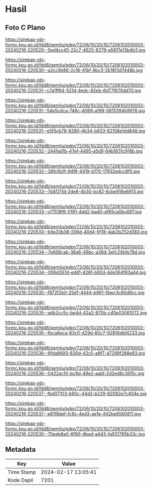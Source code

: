 # Hasil

## Foto C Plano

https://sirekap-obj-formc.kpu.go.id/fdd8/pemilu/pdpr/72/06/10/20/10/7206102010003-20240216-220529--5ed4cc45-22c7-4625-8279-a5817e13b4b3.jpg

https://sirekap-obj-formc.kpu.go.id/fdd8/pemilu/pdpr/72/06/10/20/10/7206102010003-20240216-220530--a2cc9e86-2c18-41bf-9bc3-2b18f3d7448b.jpg

https://sirekap-obj-formc.kpu.go.id/fdd8/pemilu/pdpr/72/06/10/20/10/7206102010003-20240216-220531--c7a1ff64-521d-4edc-82eb-6d77f676dd70.jpg

https://sirekap-obj-formc.kpu.go.id/fdd8/pemilu/pdpr/72/06/10/20/10/7206102010003-20240216-220531--54e5cdca-746c-4069-af89-0615394b9978.jpg

https://sirekap-obj-formc.kpu.go.id/fdd8/pemilu/pdpr/72/06/10/20/10/7206102010003-20240216-220531--e5f5cb78-8280-4b34-b633-82108e1dd848.jpg

https://sirekap-obj-formc.kpu.go.id/fdd8/pemilu/pdpr/72/06/10/20/10/7206102010003-20240216-220532--244fad1b-47ef-4495-a5d9-64b1831c918b.jpg

https://sirekap-obj-formc.kpu.go.id/fdd8/pemilu/pdpr/72/06/10/20/10/7206102010003-20240216-220532--38fcfb0f-949f-4419-b170-17932edcc8f5.jpg

https://sirekap-obj-formc.kpu.go.id/fdd8/pemilu/pdpr/72/06/10/20/10/7206102010003-20240216-220533--7d4f211d-2de8-4b30-bc82-6cbe918e6913.jpg

https://sirekap-obj-formc.kpu.go.id/fdd8/pemilu/pdpr/72/06/10/20/10/7206102010003-20240216-220533--cf7518f6-0191-4dd2-ba40-ef65ca0bc697.jpg

https://sirekap-obj-formc.kpu.go.id/fdd8/pemilu/pdpr/72/06/10/20/10/7206102010003-20240216-220533--b9a33b38-206d-40d4-9118-4ab2b252d383.jpg

https://sirekap-obj-formc.kpu.go.id/fdd8/pemilu/pdpr/72/06/10/20/10/7206102010003-20240216-220534--7e668cab-36a6-49bc-a38d-3efc24bfe78d.jpg

https://sirekap-obj-formc.kpu.go.id/fdd8/pemilu/pdpr/72/06/10/20/10/7206102010003-20240216-220534--059d267d-edd1-426f-b92d-4de364f63a44.jpg

https://sirekap-obj-formc.kpu.go.id/fdd8/pemilu/pdpr/72/06/10/20/10/7206102010003-20240216-220535--f972f2b0-25d1-4444-b961-5bec3c80d9cc.jpg

https://sirekap-obj-formc.kpu.go.id/fdd8/pemilu/pdpr/72/06/10/20/10/7206102010003-20240216-220535--adb2cc5c-be4d-42a2-870b-c45e03081072.jpg

https://sirekap-obj-formc.kpu.go.id/fdd8/pemilu/pdpr/72/06/10/20/10/7206102010003-20240216-220535--fbca8eca-83c0-429d-80c7-92816dbf4233.jpg

https://sirekap-obj-formc.kpu.go.id/fdd8/pemilu/pdpr/72/06/10/20/10/7206102010003-20240216-220536--6fda8693-826d-42c5-a8f7-d7299f288e83.jpg

https://sirekap-obj-formc.kpu.go.id/fdd8/pemilu/pdpr/72/06/10/20/10/7206102010003-20240216-220536--0422ac10-bc9d-49e2-aabf-2d2ed8c35f5c.jpg

https://sirekap-obj-formc.kpu.go.id/fdd8/pemilu/pdpr/72/06/10/20/10/7206102010003-20240216-220537--fbd07103-b90c-44d3-b229-82082e7c404e.jpg

https://sirekap-obj-formc.kpu.go.id/fdd8/pemilu/pdpr/72/06/10/20/10/7206102010003-20240216-220537--e81f8def-fc9c-4ed3-ae1e-442be6560811.jpg

https://sirekap-obj-formc.kpu.go.id/fdd8/pemilu/pdpr/72/06/10/20/10/7206102010003-20240216-220530--70eeb6a0-6f90-4bad-a443-fa931785b33c.jpg


## Metadata

| Key        | Value               |
| ---------- | ------------------- |
| Time Stamp | 2024-02-17 13:05:41 |
| Kode Dapil | 7201                |



